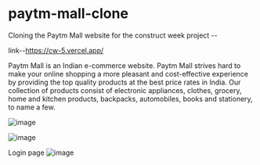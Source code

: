 # paytm-mall-clone
Cloning the Paytm Mall website for the construct week project --


link--https://cw-5.vercel.app/

Paytm Mall is an  Indian e-commerce website.
Paytm Mall strives hard to make your online shopping a more pleasant and cost-effective experience by providing the top quality products at the best price rates in India. Our collection of products consist of electronic appliances, clothes, grocery, home and kitchen products, backpacks, automobiles, books and stationery, to name a few.

![image](https://github.com/priyankfz7/Shop_Karo_Clone/blob/master/frontend/src/images/Screenshot_20230123_122112.png?raw=true)





























![image](https://github.com/priyankfz7/Shop_Karo_Clone/blob/master/frontend/src/images/Screenshot_20230123_122159.png?raw=true)














Login page
![image](https://github.com/priyankfz7/Shop_Karo_Clone/blob/master/frontend/src/images/Screenshot_20230123_123233.png?raw=true)
